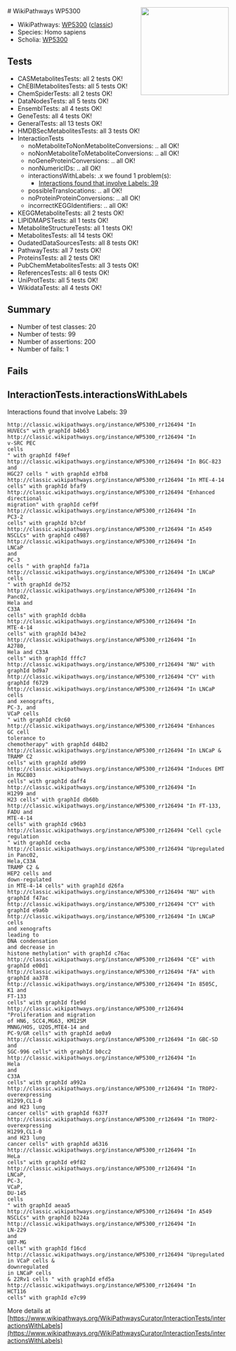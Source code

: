 <img style="float: right; width: 200px" src="https://upload.wikimedia.org/wikipedia/commons/thumb/8/83/Wplogo_with_text_500.png/640px-Wplogo_with_text_500.png" />
# WikiPathways WP5300

* WikiPathways: [WP5300](https://wikipathways.org/pathways/WP5300) ([classic](https://classic.wikipathways.org/instance/WP5300))
* Species: Homo sapiens
* Scholia: [WP5300](https://scholia.toolforge.org/wikipathways/WP5300)
## Tests
* CASMetabolitesTests: all 2 tests OK!
* ChEBIMetabolitesTests: all 5 tests OK!
* ChemSpiderTests: all 2 tests OK!
* DataNodesTests: all 5 tests OK!
* EnsemblTests: all 4 tests OK!
* GeneTests: all 4 tests OK!
* GeneralTests: all 13 tests OK!
* HMDBSecMetabolitesTests: all 3 tests OK!
* InteractionTests
    * noMetaboliteToNonMetaboliteConversions: .. all OK!
    * noNonMetaboliteToMetaboliteConversions: .. all OK!
    * noGeneProteinConversions: .. all OK!
    * nonNumericIDs: .. all OK!
    * interactionsWithLabels: .x we found 1 problem(s):
        * [Interactions found that involve Labels: 39](#fe97a8ff)
    * possibleTranslocations: .. all OK!
    * noProteinProteinConversions: .. all OK!
    * incorrectKEGGIdentifiers: .. all OK!
* KEGGMetaboliteTests: all 2 tests OK!
* LIPIDMAPSTests: all 1 tests OK!
* MetaboliteStructureTests: all 1 tests OK!
* MetabolitesTests: all 14 tests OK!
* OudatedDataSourcesTests: all 8 tests OK!
* PathwayTests: all 7 tests OK!
* ProteinsTests: all 2 tests OK!
* PubChemMetabolitesTests: all 3 tests OK!
* ReferencesTests: all 6 tests OK!
* UniProtTests: all 5 tests OK!
* WikidataTests: all 4 tests OK!


## Summary

* Number of test classes: 20
* Number of tests: 99
* Number of assertions: 200
* Number of fails: 1

## Fails

<a name="fe97a8ff" />

## InteractionTests.interactionsWithLabels

Interactions found that involve Labels: 39
```
http://classic.wikipathways.org/instance/WP5300_rr126494 "In
HUVECs" with graphId b4b63
http://classic.wikipathways.org/instance/WP5300_rr126494 "In 
v-SRC PEC
cells 
" with graphId f49ef
http://classic.wikipathways.org/instance/WP5300_rr126494 "In BGC-823 and
HGC27 cells " with graphId e3fb8
http://classic.wikipathways.org/instance/WP5300_rr126494 "In MTE-4-14 cells" with graphId bfaf9
http://classic.wikipathways.org/instance/WP5300_rr126494 "Enhanced
directional
migration" with graphId cef9f
http://classic.wikipathways.org/instance/WP5300_rr126494 "In
PC3-2
cells" with graphId b7cbf
http://classic.wikipathways.org/instance/WP5300_rr126494 "In A549
NSCLCs" with graphId c4987
http://classic.wikipathways.org/instance/WP5300_rr126494 "In
LNCaP
and
PC-3
cells " with graphId fa71a
http://classic.wikipathways.org/instance/WP5300_rr126494 "In LNCaP
cells 
" with graphId de752
http://classic.wikipathways.org/instance/WP5300_rr126494 "In
Panc02, 
Hela and 
C33A
cells" with graphId dcb8a
http://classic.wikipathways.org/instance/WP5300_rr126494 "In
MTE-4-14 
cells" with graphId b43e2
http://classic.wikipathways.org/instance/WP5300_rr126494 "In
A2780,
Hela and C33A
cells" with graphId fffc7
http://classic.wikipathways.org/instance/WP5300_rr126494 "NU" with graphId bd9a7
http://classic.wikipathways.org/instance/WP5300_rr126494 "CY" with graphId f6729
http://classic.wikipathways.org/instance/WP5300_rr126494 "In LNCaP cells 
and xenografts,
PC-3, and
VCaP cells
" with graphId c9c60
http://classic.wikipathways.org/instance/WP5300_rr126494 "Enhances
GC cell 
tolerance to
chemotherapy" with graphId d48b2
http://classic.wikipathways.org/instance/WP5300_rr126494 "In LNCaP &
TRAMP C2 
cells" with graphId a9d99
http://classic.wikipathways.org/instance/WP5300_rr126494 "Induces EMT
in MGC803
cells" with graphId daff4
http://classic.wikipathways.org/instance/WP5300_rr126494 "In
H1299 and
H23 cells" with graphId db60b
http://classic.wikipathways.org/instance/WP5300_rr126494 "In FT-133,
FADU and
MTE-4-14 
cells" with graphId c96b3
http://classic.wikipathways.org/instance/WP5300_rr126494 "Cell cycle
regulation
" with graphId cecba
http://classic.wikipathways.org/instance/WP5300_rr126494 "Upregulated
in Panc02, 
Hela,C33A
TRAMP C2 &
HEP2 cells and
down-regulated
in MTE-4-14 cells" with graphId d26fa
http://classic.wikipathways.org/instance/WP5300_rr126494 "NU" with graphId f47ac
http://classic.wikipathways.org/instance/WP5300_rr126494 "CY" with graphId e9a6b
http://classic.wikipathways.org/instance/WP5300_rr126494 "In LNCaP cells 
and xenografts
leading to
DNA condensation
and decrease in
histone methylation" with graphId c76ac
http://classic.wikipathways.org/instance/WP5300_rr126494 "CE" with graphId e00d1
http://classic.wikipathways.org/instance/WP5300_rr126494 "FA" with graphId aa378
http://classic.wikipathways.org/instance/WP5300_rr126494 "In 8505C,
K1 and
FT-133 
cells" with graphId f1e9d
http://classic.wikipathways.org/instance/WP5300_rr126494 "Proliferation and migration
of HN6, SCC4,MG63, KM12SM
MNNG/HOS, U2OS,MTE4-14 and
PC-9/GR cells" with graphId ae0a9
http://classic.wikipathways.org/instance/WP5300_rr126494 "In GBC-SD and
SGC-996 cells" with graphId b0cc2
http://classic.wikipathways.org/instance/WP5300_rr126494 "In
Hela
and
C33A
cells" with graphId a992a
http://classic.wikipathways.org/instance/WP5300_rr126494 "In TROP2-
overexpressing
H1299,CL1-0
and H23 lung
cancer cells" with graphId f637f
http://classic.wikipathways.org/instance/WP5300_rr126494 "In TROP2-
overexpressing
H1299,CL1-0
and H23 lung
cancer cells" with graphId a6316
http://classic.wikipathways.org/instance/WP5300_rr126494 "In
HeLa
cells" with graphId e9f82
http://classic.wikipathways.org/instance/WP5300_rr126494 "In
LNCaP,
PC-3,
VCaP,
DU-145
cells
" with graphId aeaa5
http://classic.wikipathways.org/instance/WP5300_rr126494 "In A549
NSCLCs" with graphId b224a
http://classic.wikipathways.org/instance/WP5300_rr126494 "In 
LN-229
and 
U87-MG
cells" with graphId f16cd
http://classic.wikipathways.org/instance/WP5300_rr126494 "Upregulated
in VCaP cells &
downregulated
in LNCaP cells
& 22Rv1 cells " with graphId efd5a
http://classic.wikipathways.org/instance/WP5300_rr126494 "In
HCT116
cells" with graphId e7c99
```

More details at [https://www.wikipathways.org/WikiPathwaysCurator/InteractionTests/interactionsWithLabels](https://www.wikipathways.org/WikiPathwaysCurator/InteractionTests/interactionsWithLabels)

